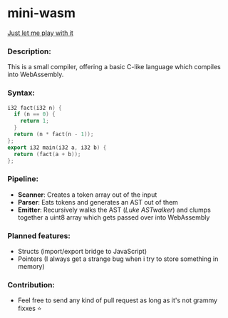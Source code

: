 # mini-wasm

[Just let me play with it](http://maierfelix.github.io/mini-wasm/)

### Description:
This is a small compiler, offering a basic C-like language which compiles into WebAssembly.

### Syntax:

````c++
i32 fact(i32 n) {
  if (n == 0) {
    return 1;
  }
  return (n * fact(n - 1));
};
export i32 main(i32 a, i32 b) {
  return (fact(a + b));
};
````

### Pipeline:
 - **Scanner**: Creates a token array out of the input
 - **Parser**: Eats tokens and generates an AST out of them
 - **Emitter**: Recursively walks the AST (*Luke ASTwalker*) and clumps together a uint8 array which gets passed over into WebAssembly

### Planned features:
 - Structs (import/export bridge to JavaScript)
 - Pointers (I always get a strange bug when i try to store something in memory)

### Contribution:
 - Feel free to send any kind of pull request as long as it's not grammy fixxes ⭐
